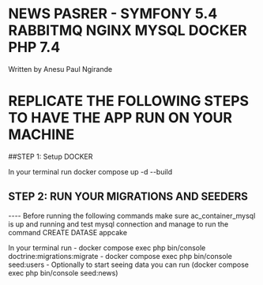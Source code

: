 # NEWS PASRER - SYMFONY 5.4 RABBITMQ NGINX MYSQL DOCKER PHP 7.4

Written by Anesu Paul Ngirande


# REPLICATE THE FOLLOWING STEPS TO HAVE THE APP RUN ON YOUR MACHINE

##STEP 1: Setup DOCKER

In your terminal run docker compose up -d --build

## STEP 2: RUN YOUR MIGRATIONS AND SEEDERS
---- Before running the following commands make sure ac_container_mysql is up and running and test mysql connection and manage to run the command CREATE DATASE appcake

In your terminal run 
	- docker compose exec php bin/console doctrine:migrations:migrate
	- docker compose exec php bin/console seed:users
	- Optionally to start seeing data you can run (docker compose exec php bin/console seed:news)